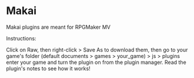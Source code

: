 # Makai
Makai plugins are meant for RPGMaker MV

Instructions:


Click on Raw, then right-click > Save As to download them, 
then go to your game's folder (default documents > games > your_game) > js > plugins
enter your game and turn the plugin on from the plugin manager. Read the plugin's notes to see how it works!
